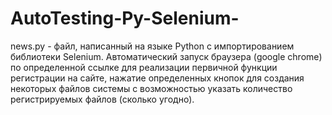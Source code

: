 # AutoTesting-Py-Selenium-
news.py - файл, написанный на языке Python с импортированием библиотеки Selenium. Автоматический запуск браузера (google chrome) по определенной ссылке для реализации первичной функции регистрации на сайте, нажатие определенных кнопок для создания некоторых файлов системы с возможностью указать количество регистрируемых файлов (сколько угодно).
